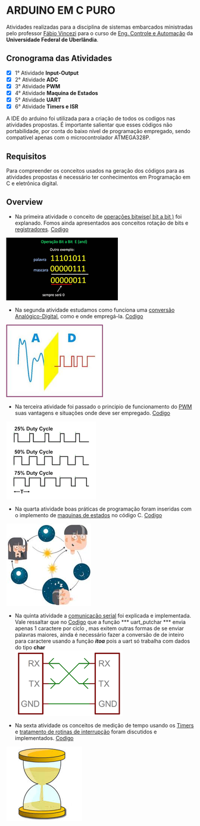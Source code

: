 # ARDUINO EM C PURO

Atividades realizadas para a disciplina de sistemas embarcados ministradas pelo professor [Fábio Vincezi](https://www.omegaflix.com/) para o curso de [Eng. Controle e Automação](http://www.feelt.ufu.br/Engenharia-de-Controle-e-Automacao) da **Universidade Federal de Uberlândia**.

## Cronograma das Atividades

- [x] 1° Atividade **Input-Output**
- [x] 2° Atividade **ADC**
- [x] 3° Atividade **PWM**
- [x] 4° Atividade **Maquina de Estados**
- [x] 5° Atividade **UART**
- [x] 6° Atividade **Timers e ISR**

A IDE do arduino foi utilizada para a criação de todos os codigos nas atividades propostas. É importante salientar que esses códigos não portabilidade, por conta do baixo nível de programação empregado, sendo compatível apenas com o microcontrolador ATMEGA328P.

## Requisitos

Para compreender os conceitos usados na geração dos códigos para as atividades propostas é necessário ter conhecimentos em Programação em C e eletrônica digital.

## Overview

* Na primeira atividade o conceito de [operações bitwise( bit a bit )](https://www.embarcados.com.br/bits-em-linguagem-c/) foi explanado. Fomos ainda apresentados aos conceitos rotação de bits e [registradores](https://pt.wikipedia.org/wiki/Registrador_(inform%C3%A1tica)). [Codigo](https://github.com/alpinista06/ARDUINO_EM_C_PURO/tree/master/Input-Output)

![](img/bitwise.png)

* Na segunda atividade estudamos como funciona uma [conversão Analógico-Digital](https://pt.wikipedia.org/wiki/Conversor_anal%C3%B3gico-digital), como e onde empregá-la. [Codigo](https://github.com/alpinista06/ARDUINO_EM_C_PURO/tree/master/AD)

![](img/ad.jpg)

* Na terceira atividade foi passado o principio de funcionamento do [PWM](https://pt.wikipedia.org/wiki/Modula%C3%A7%C3%A3o_por_largura_de_pulso) suas vantagens e situações onde deve ser empregado. [Codigo](https://github.com/alpinista06/ARDUINO_EM_C_PURO/tree/master/PWM)

![](img/PWM.png)

* Na quarta atividade boas práticas de programação foram inseridas com o implemento de [maquinas de estados](https://pt.wikipedia.org/wiki/M%C3%A1quina_de_estados_finita) no código C. [Codigo](https://github.com/alpinista06/ARDUINO_EM_C_PURO/tree/master/Maquina_de_estados)

![](img/FSM.jpg)

* Na quinta atividade a [comunicação serial](https://pt.wikipedia.org/wiki/Comunica%C3%A7%C3%A3o_serial) foi explicada e implementada. Vale ressaltar que no  [Codigo](https://github.com/alpinista06/ARDUINO_EM_C_PURO/blob/master/USART/UART_comunication.c) que a função *** uart_putchar *** envia apenas 1 caractere por ciclo , mas exitem outras formas de se enviar palavras maiores, ainda é necessário fazer a conversão de de inteiro para caractere usando a função ***itoa*** pois a uart só trabalha com dados do tipo **char**  
![](img/UAT.png)

* Na sexta atividade os conceitos de medição de tempo usando os [Timers](https://www.embarcados.com.br/timers-do-atmega328-no-arduino/) e [tratamento de rotinas de interrupção](https://pt.wikipedia.org/wiki/Interrup%C3%A7%C3%A3o_de_hardware) foram discutidos e implementados. [Codigo](https://github.com/alpinista06/ARDUINO_EM_C_PURO/tree/master/Timer1-ISR/src)

![](img/Timer.jpg)
